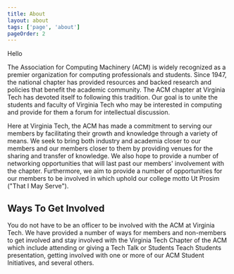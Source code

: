 ```yaml
---
title: About
layout: about
tags: ['page', 'about']
pageOrder: 2
---
```


Hello

The Association for Computing Machinery (ACM) is widely recognized as a 
premier organization for computing professionals and students. Since 
1947, the national chapter has provided resources and backed research and 
policies that benefit the academic community. The ACM chapter at Virginia 
Tech has devoted itself to following this tradition. Our goal is to unite 
the students and faculty of Virginia Tech who may be interested in computing 
and provide for them a forum for intellectual discussion.

Here at Virginia Tech, the ACM has made a commitment to serving our members 
by facilitating their growth and knowledge through a variety of means. We seek 
to bring both industry and academia closer to our members and our members 
closer to them by providing venues for the sharing and transfer of knowledge. 
We also hope to provide a number of networking opportunities that will last 
past our members' involvement with the chapter. Furthermore, we aim to provide 
a number of opportunities for our members to be involved in which uphold our 
college motto Ut Prosim ("That I May Serve").

Ways To Get Involved
--------------------
You do not have to be an officer to be involved with the ACM at Virginia Tech. 
We have provided a number of ways for members and non-members to get involved 
and stay involved with the Virginia Tech Chapter of the ACM which include 
attending or giving a Tech Talk or Students Teach Students presentation, 
getting involved with one or more of our ACM Student Initiatives, and several 
others.

